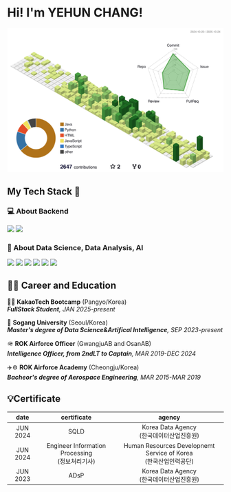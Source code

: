 # Hi! I'm YEHUN CHANG!

![](./profile-3d-contrib/profile-green-animate.svg)

## My Tech Stack 🚀
### 💻 About Backend
![](https://img.shields.io/badge/Python-3776AB?style=for-the-badge&logo=python&logoColor=white)
![](https://img.shields.io/badge/Java-ED8B00?style=for-the-badge&logo=openjdk&logoColor=white)

### 📖 About Data Science, Data Analysis, AI  
![](https://img.shields.io/badge/Python-3776AB?style=for-the-badge&logo=python&logoColor=white)
![](https://img.shields.io/badge/R-276DC3?style=for-the-badge&logo=r&logoColor=white)
![](https://img.shields.io/badge/pandas-6610f2?style=for-the-badge&logo=pandas&logoColor=white)
![](https://img.shields.io/badge/numpy-7577b4?style=for-the-badge&logo=numpy&logoColor=white)
![](https://img.shields.io/badge/TensorFlow-FF6F00?style=for-the-badge&logo=tensorflow&logoColor=white)
![](https://img.shields.io/badge/pytorch-025E8C?style=for-the-badge&logo=pytorch&logoColor=white)


## 🧑‍🏫 Career and Education
🧑‍💻 **KakaoTech Bootcamp** (Pangyo/Korea)<br>
_**FullStack Student**, JAN 2025-present_<br>

🤖 **Sogang University** (Seoul/Korea)<br>
_**Master's degree of Data Science&Artifical Intelligence**, SEP 2023-present_<br>

🪖 **ROK Airforce Officer** (GwangjuAB and OsanAB)<br>
_**Intelligence Officer, from 2ndLT to Captain**, MAR 2019-DEC 2024_<br>

✈️⚙️ **ROK Airforce Academy** (Cheongju/Korea)<br>
_**Bacheor's degree of Aerospace Engineering**, MAR 2015-MAR 2019_<br>


## 💡Certificate
|   date   |                 certificate                  |                           agency                            |
|:--------:|:--------------------------------------------:|:-----------------------------------------------------------:|
| JUN 2024 |                     SQLD                     |             Korea Data Agency<br/>(한국데이터산업진흥원)              |
| JUN 2024 | Engineer Information Processing<br/>(정보처리기사) | Human Resources Developnemt Service of Korea<br/>(한국산업인력공단) |
| JUN 2023 |                     ADsP                     |             Korea Data Agency<br/>(한국데이터산업진흥원)              |